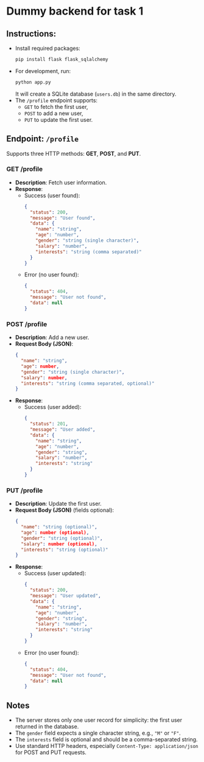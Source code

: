 # Dummy backend for task 1

## Instructions:

- Install required packages:
  ```sh
  pip install flask flask_sqlalchemy
  ```
- For development, run:
  ```sh
  python app.py
  ```
  It will create a SQLite database (`users.db`) in the same directory.
- The `/profile` endpoint supports:
  - `GET` to fetch the first user,
  - `POST` to add a new user,
  - `PUT` to update the first user.

## Endpoint: `/profile`

Supports three HTTP methods: **GET**, **POST**, and **PUT**.

### GET /profile

- **Description**: Fetch user information.
- **Response**:
  - Success (user found):
    ```json
    {
      "status": 200,
      "message": "User found",
      "data": {
        "name": "string",
        "age": "number",
        "gender": "string (single character)",
        "salary": "number",
        "interests": "string (comma separated)"
      }
    }
    ```
  - Error (no user found):
    ```json
    {
      "status": 404,
      "message": "User not found",
      "data": null
    }
    ```

### POST /profile

- **Description**: Add a new user.
- **Request Body (JSON)**:
  ```json
  {
    "name": "string",
    "age": number,
    "gender": "string (single character)",
    "salary": number,
    "interests": "string (comma separated, optional)"
  }
  ```
- **Response**:
  - Success (user added):
    ```json
    {
      "status": 201,
      "message": "User added",
      "data": {
        "name": "string",
        "age": "number",
        "gender": "string",
        "salary": "number",
        "interests": "string"
      }
    }
    ```

### PUT /profile

- **Description**: Update the first user.
- **Request Body (JSON)** (fields optional):
  ```json
  {
    "name": "string (optional)",
    "age": number (optional),
    "gender": "string (optional)",
    "salary": number (optional),
    "interests": "string (optional)"
  }
  ```
- **Response**:
  - Success (user updated):
    ```json
    {
      "status": 200,
      "message": "User updated",
      "data": {
        "name": "string",
        "age": "number",
        "gender": "string",
        "salary": "number",
        "interests": "string"
      }
    }
    ```
  - Error (no user found):
    ```json
    {
      "status": 404,
      "message": "User not found",
      "data": null
    }
    ```

## Notes

- The server stores only one user record for simplicity: the first user returned in the database.
- The `gender` field expects a single character string, e.g., `"M"` or `"F"`.
- The `interests` field is optional and should be a comma-separated string.
- Use standard HTTP headers, especially `Content-Type: application/json` for POST and PUT requests.
